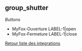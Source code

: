 ## group_shutter

*Buttons*
- MyFox-Ouverture LABEL-1|open
- MyFox-Fermeture LABEL-1|close


[Retour liste des integrations](../integration.md)
